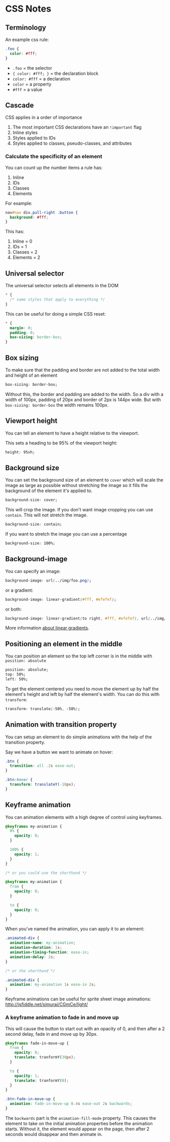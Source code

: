 # CSS Notes

## Terminology

An example css rule:

```css
.foo {
  color: #fff;
}
```

* `.foo` = the selector
* `{ color: #fff; }` = the declaration block
* `color: #fff` = a declaration
* `color` = a property
* `#fff` = a value

## Cascade

CSS applies in a order of importance

1. The most important CSS declarations have an `!important` flag
1. Inline styles
1. Styles applied to IDs
1. Styles applied to classes, pseudo-classes, and attributes

### Calculate the specificity of an element

You can count up the number items a rule has:

1. Inline
1. IDs
1. Classes
1. Elements

For example:

```css
nav#nav div.pull-right .button {
  background: #fff;
}
```

This has:

1. Inline = 0
1. IDs = 1
1. Classes = 2
1. Elements = 2

## Universal selector

The universal selector selects all elements in the DOM

```css
* {
  /* some styles that apply to everything */
}
```

This can be useful for doing a simple CSS reset:

```css
* {
  margin: 0;
  padding: 0;
  box-sizing: border-box;
}
```

## Box sizing

To make sure that the padding and border are not added to the total width and height of an element

```css
box-sizing: border-box;
```

Without this, the border and padding are added to the width.  So a div with a width of 100px, padding of 20px and border of 2px is 144px wide.  But with `box-sizing: border-box` the width remains 100px.

## Viewport height

You can tell an element to have a height relative to the viewport.

This sets a heading to be 95% of the viewport height:

```css
height: 95vh;
```

## Background size

You can set the background size of an element to `cover` which will scale the image as large as possible without stretching the image so it fills the background of the element it's applied to.

```css
background-size: cover;
```

This will crop the image.  If you don't want image cropping you can use `contain`.  This will not stretch the image.

```css
background-size: contain;
```

If you want to stretch the image you can use a percentage

```css
background-size: 100%;
```

## Background-image

You can specify an image:

```css
background-image: url(../img/foo.png);
```

or a gradient:

```css
background-image: linear-gradient(#fff, #efefef);
```

or both:

```css
background-image: linear-gradient(to right, #fff, #efefef), url(../img/foo.png);
```

More information [about linear gradients](https://developer.mozilla.org/en-US/docs/Web/CSS/linear-gradient).


## Positioning an element in the middle

You can position an element so the top left corner is in the middle with `position: absolute`

```css
position: absolute;
top: 50%;
left: 50%;
```

To get the element centered you need to move the element up by half the element's height and left by half the element's width.  You can do this with `transform`:

```css
transform: translate(-50%, -50%);
```

## Animation with transition property

You can setup an element to do simple animations with the help of the transition property.

Say we have a button we want to animate on hover:

```css
.btn {
  transition: all .2s ease-out;
}

.btn:hover {
  transform: translateY(-10px);
}
```

## Keyframe animation

You can animation elements with a high degree of control using keyframes.

```css
@keyframes my-animation {
  0% {
    opacity: 0;
  }

  100% {
    opacity: 1;
  }
}

/* or you could use the shorthand */

@keyframes my-animation {
  from {
    opacity: 0;
  }

  to {
    opacity: 0;
  }
}
```

When you've named the animation, you can apply it to an element:

```css
.animated-div {
  animation-name: my-animation;
  animation-duration: 1s;
  animation-timing-function: ease-in;
  animation-delay: 2s;
}

/* or the shorthand */

.animated-div {
  animation: my-animation 1s ease-in 2s;
}
```

Keyframe animations can be useful for sprite sheet image animations: http://jsfiddle.net/simurai/CGmCe/light/

### A keyframe animation to fade in and move up

This will cause the button to start out with an opacity of 0, and then after a 2 second delay, fade in and move up by 30px.

```css
@keyframes fade-in-move-up {
  from {
    opacity: 0;
    translate: tranformY(30px);
  }

  to {
    opacity: 1;
    translate: tranformY(0);
  }
}

.btn-fade-in-move-up {
  animation: fade-in-move-up 0.4s ease-out 2s backwards;
}
```

The `backwards` part is the `animation-fill-mode` property.  This causes the element to take on the initial animation properties before the animation starts.  Without it, the element would appear on the page, then after 2 seconds would disappear and then animate in.
